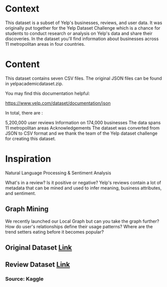 # Context

This dataset is a subset of Yelp's businesses, reviews, and user data. It was originally put together for the Yelp Dataset Challenge which is a chance for students to conduct research or analysis on Yelp's data and share their discoveries. In the dataset you'll find information about businesses across 11 metropolitan areas in four countries.

# Content

This dataset contains seven CSV files. The original JSON files can be found in yelpacademicdataset.zip.


You may find this documentation helpful:

https://www.yelp.com/dataset/documentation/json

In total, there are :

5,200,000 user reviews
Information on 174,000 businesses
The data spans 11 metropolitan areas
Acknowledgements
The dataset was converted from JSON to CSV format and we thank the team of the Yelp dataset challenge for creating this dataset.

# Inspiration

Natural Language Processing & Sentiment Analysis

What's in a review? Is it positive or negative? Yelp's reviews contain a lot of metadata that can be mined and used to infer meaning, business attributes, and sentiment.

## Graph Mining

We recently launched our Local Graph but can you take the graph further? How do user's relationships define their usage patterns? Where are the trend setters eating before it becomes popular?



## Original Dataset [Link](https://www.kaggle.com/yelp-dataset/yelp-dataset?select=yelp_academic_dataset_checkin.json)

## Review Dataset [Link](https://www.kaggle.com/luisfredgs/yelp-reviews-csv)

### Source: Kaggle
